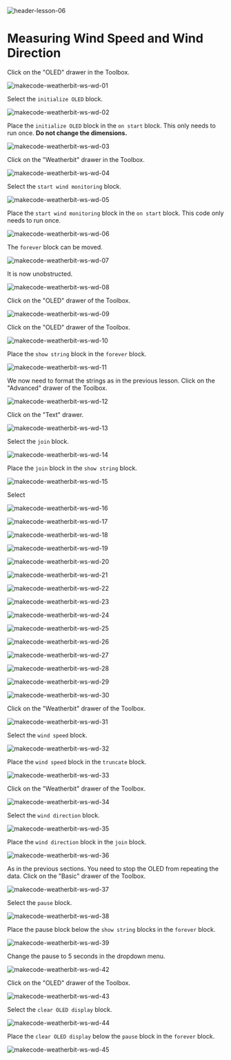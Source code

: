 ![header-lesson-06](assets/header-lesson-06.png)

# Measuring Wind Speed and Wind Direction



Click on the "OLED" drawer in the Toolbox.

![makecode-weatherbit-ws-wd-01](assets/makecode-weatherbit-ws-wd-01.png)

Select the `initialize OLED` block. 

![makecode-weatherbit-ws-wd-02](assets/makecode-weatherbit-ws-wd-02.png)

Place the `initialize OLED` block in the `on start` block. This only needs to run once. **Do not change the dimensions.**

![makecode-weatherbit-ws-wd-03](assets/makecode-weatherbit-ws-wd-03.png)

Click on the "Weatherbit" drawer in the Toolbox.

![makecode-weatherbit-ws-wd-04](assets/makecode-weatherbit-ws-wd-04.png)

Select the `start wind monitoring` block.

![makecode-weatherbit-ws-wd-05](assets/makecode-weatherbit-ws-wd-05.png)

Place the `start wind monitoring` block in the `on start` block. This code only needs to run once.

![makecode-weatherbit-ws-wd-06](assets/makecode-weatherbit-ws-wd-06.png)

The `forever` block can be moved.

![makecode-weatherbit-ws-wd-07](assets/makecode-weatherbit-ws-wd-07.png)

It is now unobstructed.

![makecode-weatherbit-ws-wd-08](assets/makecode-weatherbit-ws-wd-08.png)

Click on the "OLED" drawer of the Toolbox.

![makecode-weatherbit-ws-wd-09](assets/makecode-weatherbit-ws-wd-09.png)

Click on the "OLED" drawer of the Toolbox.

![makecode-weatherbit-ws-wd-10](assets/makecode-weatherbit-ws-wd-10.png)

Place the `show string` block in the `forever` block.

![makecode-weatherbit-ws-wd-11](assets/makecode-weatherbit-ws-wd-11.png)

We now need to format the strings as in the previous lesson. Click on the "Advanced" drawer of the Toolbox.

![makecode-weatherbit-ws-wd-12](assets/makecode-weatherbit-ws-wd-12.png)

Click on the "Text" drawer.

![makecode-weatherbit-ws-wd-13](assets/makecode-weatherbit-ws-wd-13.png)

Select the `join` block.

![makecode-weatherbit-ws-wd-14](assets/makecode-weatherbit-ws-wd-14.png)

Place the `join` block in the `show string` block.

![makecode-weatherbit-ws-wd-15](assets/makecode-weatherbit-ws-wd-15.png)

Select

![makecode-weatherbit-ws-wd-16](assets/makecode-weatherbit-ws-wd-16.png)

![makecode-weatherbit-ws-wd-17](assets/makecode-weatherbit-ws-wd-17.png)

![makecode-weatherbit-ws-wd-18](assets/makecode-weatherbit-ws-wd-18.png)

![makecode-weatherbit-ws-wd-19](assets/makecode-weatherbit-ws-wd-19.png)

![makecode-weatherbit-ws-wd-20](assets/makecode-weatherbit-ws-wd-20.png)

![makecode-weatherbit-ws-wd-21](assets/makecode-weatherbit-ws-wd-21.png)

![makecode-weatherbit-ws-wd-22](assets/makecode-weatherbit-ws-wd-22.png)

![makecode-weatherbit-ws-wd-23](assets/makecode-weatherbit-ws-wd-23.png)

![makecode-weatherbit-ws-wd-24](assets/makecode-weatherbit-ws-wd-24.png)

![makecode-weatherbit-ws-wd-25](assets/makecode-weatherbit-ws-wd-25.png)

![makecode-weatherbit-ws-wd-26](assets/makecode-weatherbit-ws-wd-26.png)

![makecode-weatherbit-ws-wd-27](assets/makecode-weatherbit-ws-wd-27.png)

![makecode-weatherbit-ws-wd-28](assets/makecode-weatherbit-ws-wd-28.png)

![makecode-weatherbit-ws-wd-29](assets/makecode-weatherbit-ws-wd-29.png)

![makecode-weatherbit-ws-wd-30](assets/makecode-weatherbit-ws-wd-30.png)

Click on the "Weatherbit" drawer of the Toolbox.

![makecode-weatherbit-ws-wd-31](assets/makecode-weatherbit-ws-wd-31.png)

Select the `wind speed` block.

![makecode-weatherbit-ws-wd-32](assets/makecode-weatherbit-ws-wd-32.png)

Place the `wind speed` block in the `truncate` block.

![makecode-weatherbit-ws-wd-33](assets/makecode-weatherbit-ws-wd-33.png)

Click on the "Weatherbit" drawer of the Toolbox.

![makecode-weatherbit-ws-wd-34](assets/makecode-weatherbit-ws-wd-34.png)

Select the `wind direction` block.

![makecode-weatherbit-ws-wd-35](assets/makecode-weatherbit-ws-wd-35.png)

Place the `wind direction` block in the `join` block.

![makecode-weatherbit-ws-wd-36](assets/makecode-weatherbit-ws-wd-36.png)

As in the previous sections. You need to stop the OLED from repeating the data. Click on the "Basic" drawer of the Toolbox.

![makecode-weatherbit-ws-wd-37](assets/makecode-weatherbit-ws-wd-37.png)

Select the `pause` block.

![makecode-weatherbit-ws-wd-38](assets/makecode-weatherbit-ws-wd-38.png)

Place the pause block below the `show string` blocks in the `forever` block. 

![makecode-weatherbit-ws-wd-39](assets/makecode-weatherbit-ws-wd-39.png)

Change the pause to 5 seconds in the dropdown menu.

![makecode-weatherbit-ws-wd-42](assets/makecode-weatherbit-ws-wd-42.png)

Click on the "OLED" drawer of the Toolbox.

![makecode-weatherbit-ws-wd-43](assets/makecode-weatherbit-ws-wd-43.png)

Select the `clear OLED display` block.

![makecode-weatherbit-ws-wd-44](assets/makecode-weatherbit-ws-wd-44.png)

Place the `clear OLED display` below the `pause` block in the `forever` block.

![makecode-weatherbit-ws-wd-45](assets/makecode-weatherbit-ws-wd-45.png)